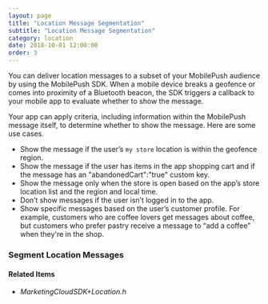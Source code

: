 ```yaml
---
layout: page
title: "Location Message Segmentation"
subtitle: "Location Message Segmentation"
category: location
date: 2018-10-01 12:00:00
order: 3
---
```


You can deliver location messages to a subset of your MobilePush audience by using the MobilePush SDK. When a mobile device breaks a geofence or comes into proximity of a Bluetooth beacon, the SDK triggers a callback to your mobile app to evaluate whether to show the message.

Your app can apply criteria, including information within the MobilePush message itself, to determine whether to show the message. Here are some use cases.

- Show the message if the user’s `my store` location is within the geofence region.
- Show the message if the user has items in the app shopping cart and if the message has an "abandonedCart":"true" custom key.
- Show the message only when the store is open based on the app’s store location list and the region and local time.
- Don’t show messages if the user isn’t logged in to the app.
- Show specific messages based on the user’s customer profile. For example, customers who are coffee lovers get messages about coffee, but customers who prefer pastry receive a message to “add a coffee” when they're in the shop.


### Segment Location Messages

<script src="https://gist.github.com/de2a284ef4462a7358f84c954ae45fb9.js"></script>

#### Related Items
* _MarketingCloudSDK+Location.h_
